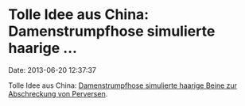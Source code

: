 Tolle Idee aus China: Damenstrumpfhose simulierte haarige \...
==============================================================

Date: 2013-06-20 12:37:37

Tolle Idee aus China: [Damenstrumpfhose simulierte haarige Beine zur
Abschreckung von
Perversen](http://metro.co.uk/2013/06/18/hairy-stockings-aimed-at-deflecting-unwanted-male-attention-3845865/).
